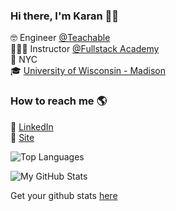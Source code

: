 ### Hi there, I'm Karan 👋🏽

🤓        Engineer [@Teachable](https://www.teachable.com) <br>
👨🏽‍🏫     Instructor [@Fullstack Academy](https://www.fullstackacademy.com) <br>
🗽        NYC <br>
🎓        [University of Wisconsin - Madison](https://www.wisc.edu/)

### How to reach me 🌎

🔗 [LinkedIn](https://linkedin.com/in/karanaditya993) <br>
🚀 [Site](https://karanaditya.com) <br>

![Top Languages](https://github-readme-stats.vercel.app/api/top-langs/?username=karanaditya993&layout=compact&theme=prussian&hide_border=true)

![My GitHub Stats](https://github-readme-stats.vercel.app/api?username=karanaditya993&show_icons=true&hide_border=true&hide=stars&count_private=true&theme=prussian)

Get your github stats [here](https://github.com/anuraghazra/github-readme-stats)
